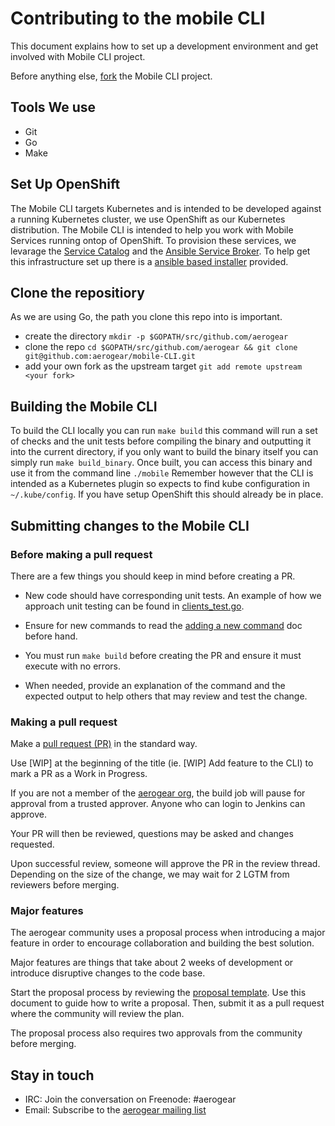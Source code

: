 # Contributing to the mobile CLI

This document explains how to set up a development environment and get involved with Mobile CLI project.

Before anything else, [fork](https://help.github.com/articles/fork-a-repo/) the Mobile CLI project.

## Tools We use

* Git
* Go
* Make

## Set Up OpenShift

The Mobile CLI targets Kubernetes and is intended to be developed against a running Kubernetes cluster,
we use OpenShift as our Kubernetes distribution. The Mobile CLI is intended to help you work with Mobile Services running ontop of OpenShift.
To provision these services, we levarage the [Service Catalog](https://github.com/kubernetes-incubator/service-catalog) and the [Ansible Service Broker](https://github.com/openshift/ansible-service-broker).
To help get this infrastructure set up there is a [ansible based installer](https://github.com/aerogear/mobile-core#installing-from-a-development-release) provided.

## Clone the repositiory

As we are using Go, the path you clone this repo into is important.

* create the directory `mkdir -p $GOPATH/src/github.com/aerogear`
* clone the repo `cd $GOPATH/src/github.com/aerogear && git clone git@github.com:aerogear/mobile-CLI.git`
* add your own fork as the upstream target `git add remote upstream <your fork>`

## Building the Mobile CLI

To build the CLI locally you can run `make build` this command will run a set of checks and the unit tests before compiling the binary and outputting it into the current directory,
if you only want to build the binary itself you can simply run `make build_binary`.
Once built, you can access this binary and use it from the command line `./mobile`
Remember however that the CLI is intended as a Kubernetes plugin so expects to find kube configuration in `~/.kube/config`. If you have setup OpenShift this should
already be in place.

## Submitting changes to the Mobile CLI

### Before making a pull request

There are a few things you should keep in mind before creating a PR.

* New code should have corresponding unit tests. An example of how we approach unit testing can be found in [clients_test.go](https://github.com/aerogear/mobile-CLI/blob/master/pkg/cmd/clients_test.go).

* Ensure for new commands to read the [adding a new command](https://github.com/aerogear/mobile-CLI/doc/adding_new_cmd.md) doc before hand.

* You must run ```make build``` before creating the PR and ensure it must execute with no errors.

* When needed, provide an explanation of the command and the expected output to help others that may review and test the change.

### Making a pull request

Make a [pull request (PR)](https://help.github.com/articles/using-pull-requests) in the standard way.

Use [WIP] at the beginning of the title (ie. [WIP] Add feature to the CLI) to mark a PR as a Work in Progress.

If you are not a member of the [aerogear org](https://github.com/aerogear), the build job will pause for approval from a trusted approver.
Anyone who can login to Jenkins can approve.

Your PR will then be reviewed, questions may be asked and changes requested.

Upon successful review, someone will approve the PR in the review thread. Depending on the size of the change, we may wait for 2 LGTM from reviewers before merging.


### Major features

The aerogear community uses a proposal process when introducing a major feature in order to encourage collaboration and building the best solution.

Major features are things that take about 2 weeks of development or introduce disruptive changes to the code base.

Start the proposal process by reviewing the [proposal template](https://github.com/aerogear/proposals/blob/master/template.md). Use this document to guide how to write a proposal. Then, submit it as a pull request where the community will review the plan.

The proposal process also requires two approvals from the community before merging.

## Stay in touch

* IRC: Join the conversation on Freenode: #aerogear
* Email: Subscribe to the [aerogear mailing list](https://lists.jboss.org/mailman/listinfo/aerogear-dev)
